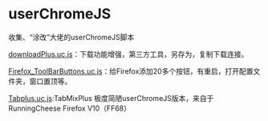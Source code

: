 # userChromeJS

收集、“涂改”大佬的userChromeJS脚本

[downloadPlus.uc.js](downloadPlus/downloadPlus.uc.js)：下载功能增强，第三方工具，另存为，复制下载连接。

[Firefox_ToolBarButtons.uc.js]()：给Firefox添加20多个按钮，有重启，打开配置文件夹，窗口置顶等。

 [Tabplus.uc.js](Tabplus/Tabplus.uc.js):TabMixPlus 极度简陋userChromeJS版本，来自于RunningCheese Firefox V10（FF68）